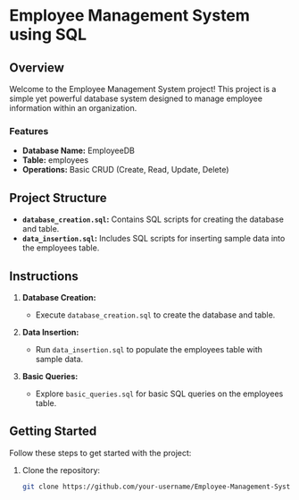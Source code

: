 # Employee Management System using SQL

## Overview

Welcome to the Employee Management System project! This project is a simple yet powerful database system designed to manage employee information within an organization.

### Features

- **Database Name:** EmployeeDB
- **Table:** employees
- **Operations:** Basic CRUD (Create, Read, Update, Delete)

## Project Structure

- **`database_creation.sql`:** Contains SQL scripts for creating the database and table.
- **`data_insertion.sql`:** Includes SQL scripts for inserting sample data into the employees table.

## Instructions

1. **Database Creation:**
   - Execute `database_creation.sql` to create the database and table.

2. **Data Insertion:**
   - Run `data_insertion.sql` to populate the employees table with sample data.

3. **Basic Queries:**
   - Explore `basic_queries.sql` for basic SQL queries on the employees table.

## Getting Started

Follow these steps to get started with the project:

1. Clone the repository:
   ```bash
   git clone https://github.com/your-username/Employee-Management-System-SQL.git

